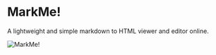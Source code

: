 # MarkMe!

A lightweight and simple markdown to HTML viewer and editor online.

![MarkMe!](https://cdn.glitch.com/e0b394db-80ae-4783-a487-56cecfa7615a%2Fc51d40e0-1153-44e6-8c4b-18a12f763967.image.png?v=1589001609709)

